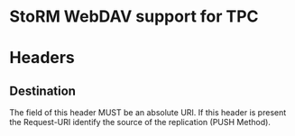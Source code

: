 # StoRM WebDAV support for TPC

# Headers

## Destination

The field of this header MUST be an absolute URI. If this header is present the
Request-URI identify the source of the replication (PUSH Method).

